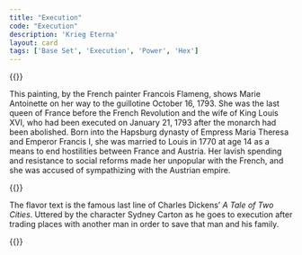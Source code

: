 ```yaml
---
title: "Execution"
code: "Execution"
description: 'Krieg Eterna'
layout: card
tags: ['Base Set', 'Execution', 'Power', 'Hex']
---
```

{{<card-detail-page code="Execution" artwork="Marie Antoinette on the way to her execution by François Flameng (1887)" attr="Charles Dickens" book="A Tale of Two Cities">}}
<p>
This painting, by the French painter Francois Flameng, shows Marie Antoinette on her way to the guillotine October 16, 1793.  She was the last queen of France before the French Revolution and the wife of King Louis XVI, who had been executed on January 21, 1793 after the monarch had been abolished.  Born into the Hapsburg dynasty of Empress Maria Theresa and Emperor Francis I, she was married to Louis in 1770 at age 14 as a means to end hostilities between France and Austria.  Her lavish spending and resistance to social reforms made her unpopular with the French, and she was accused of sympathizing with the Austrian empire.  
</p>
{{<card-detail-image file="prison.jpg" caption="Appeal of the last victims of the Terror to the Saint Lazare prison by Charles-Louis Muller (1851)">}}
<p>
The flavor text is the famous last line of Charles Dickens’ <i>A Tale of Two Cities</i>. Uttered by the character Sydney Carton as he goes to execution after trading places with another man in order to save that man and his family.
</p>
{{</card-detail-page>}}